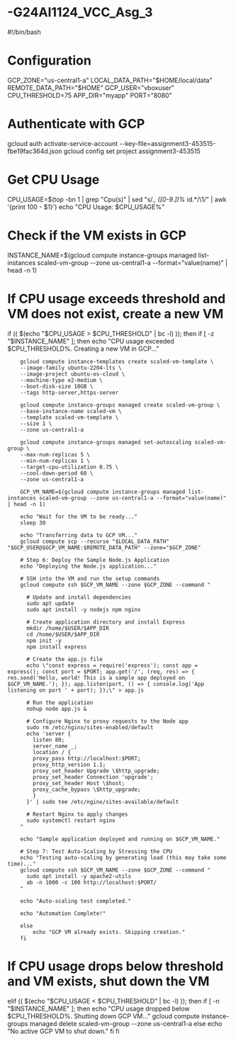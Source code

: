 # -G24AI1124_VCC_Asg_3
#!/bin/bash

# Configuration
GCP_ZONE="us-central1-a"
LOCAL_DATA_PATH="$HOME/local/data"  
REMOTE_DATA_PATH="$HOME" 
GCP_USER="vboxuser"  
CPU_THRESHOLD=75
APP_DIR="myapp"
PORT="8080"

# Authenticate with GCP
gcloud auth activate-service-account --key-file=assignment3-453515-fbe19fac364d.json
gcloud config set project assignment3-453515

# Get CPU Usage
CPU_USAGE=$(top -bn 1 | grep "Cpu(s)" | sed "s/.*, *\([0-9.]*\)%* id.*/\1/" | awk '{print 100 - $1}')
echo "CPU Usage: $CPU_USAGE%"

# Check if the VM exists in GCP
INSTANCE_NAME=$(gcloud compute instance-groups managed list-instances scaled-vm-group --zone us-central1-a --format="value(name)" | head -n 1)

# If CPU usage exceeds threshold and VM does not exist, create a new VM
if (( $(echo "$CPU_USAGE > $CPU_THRESHOLD" | bc -l) )); then
    if [ -z "$INSTANCE_NAME" ]; then
        echo "CPU usage exceeded $CPU_THRESHOLD%. Creating a new VM in GCP..."

        gcloud compute instance-templates create scaled-vm-template \
	    --image-family ubuntu-2204-lts \
	    --image-project ubuntu-os-cloud \
	    --machine-type e2-medium \
	    --boot-disk-size 10GB \
	    --tags http-server,https-server

        gcloud compute instance-groups managed create scaled-vm-group \
	    --base-instance-name scaled-vm \
	    --template scaled-vm-template \
	    --size 1 \
	    --zone us-central1-a

        gcloud compute instance-groups managed set-autoscaling scaled-vm-group \
	    --max-num-replicas 5 \
	    --min-num-replicas 1 \
	    --target-cpu-utilization 0.75 \
	    --cool-down-period 60 \
	    --zone us-central1-a
        
        GCP_VM_NAME=$(gcloud compute instance-groups managed list-instances scaled-vm-group --zone us-central1-a --format="value(name)" | head -n 1)
        
        echo "Wait for the VM to be ready..."
        sleep 30
        
	    echo "Transferring data to GCP VM..."
        gcloud compute scp --recurse "$LOCAL_DATA_PATH" "$GCP_USER@$GCP_VM_NAME:$REMOTE_DATA_PATH" --zone="$GCP_ZONE"
            
        # Step 6: Deploy the Sample Node.js Application
	    echo "Deploying the Node.js application..."
	    
	    # SSH into the VM and run the setup commands
	    gcloud compute ssh $GCP_VM_NAME --zone $GCP_ZONE --command "
	      
	      # Update and install dependencies
	      sudo apt update
	      sudo apt install -y nodejs npm nginx
	      
	      # Create application directory and install Express
	      mkdir /home/$USER/$APP_DIR
	      cd /home/$USER/$APP_DIR
	      npm init -y
	      npm install express
	      
	      # Create the app.js file
	      echo \"const express = require('express'); const app = express(); const port = $PORT; app.get('/', (req, res) => { res.send('Hello, world! This is a sample app deployed on $GCP_VM_NAME.'); }); app.listen(port, () => { console.log('App listening on port ' + port); });\" > app.js
	      
	      # Run the application
	      nohup node app.js &
	      
	      # Configure Nginx to proxy requests to the Node app
	      sudo rm /etc/nginx/sites-enabled/default
	      echo 'server {
	        listen 80;
	        server_name _;
	        location / {
	    	proxy_pass http://localhost:$PORT;
	    	proxy_http_version 1.1;
	    	proxy_set_header Upgrade \$http_upgrade;
	    	proxy_set_header Connection 'upgrade';
	    	proxy_set_header Host \$host;
	    	proxy_cache_bypass \$http_upgrade;
	        }
	      }' | sudo tee /etc/nginx/sites-available/default
	      
	      # Restart Nginx to apply changes
	      sudo systemctl restart nginx
	    "
        
	    echo "Sample application deployed and running on $GCP_VM_NAME."
	    
	    # Step 7: Test Auto-Scaling by Stressing the CPU
	    echo "Testing auto-scaling by generating load (this may take some time)..."
	    gcloud compute ssh $GCP_VM_NAME --zone $GCP_ZONE --command "
	      sudo apt install -y apache2-utils
	      ab -n 1000 -c 100 http://localhost:$PORT/
	    "
	    
	    echo "Auto-scaling test completed."
	    
	    echo "Automation Complete!"
            
        else
            echo "GCP VM already exists. Skipping creation."
        fi

# If CPU usage drops below threshold and VM exists, shut down the VM
elif (( $(echo "$CPU_USAGE < $CPU_THRESHOLD" | bc -l) )); then
    if [ -n "$INSTANCE_NAME" ]; then
        echo "CPU usage dropped below $CPU_THRESHOLD%. Shutting down GCP VM..."
        gcloud compute instance-groups managed delete scaled-vm-group --zone us-central1-a 
    else
        echo "No active GCP VM to shut down."
    fi
fi
